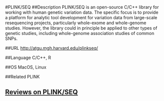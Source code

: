 #PLINK/SEQ
##Description
PLINK/SEQ is an open-source C/C++ library for working with human genetic variation data. The specific focus is to provide a platform for analytic tool development for variation data from large-scale resequencing projects, particularly whole-exome and whole-genome studies. However, the library could in principle be applied to other types of genetic studies, including whole-genome association studies of common SNPs.

##URL
http://atgu.mgh.harvard.edu/plinkseq/

##Language
C/C++, R

##OS
MacOS, Linux

##Related
PLINK


## [Reviews on PLINK/SEQ](https://github.com/gaow/genetic-analysis-software/issues/406)